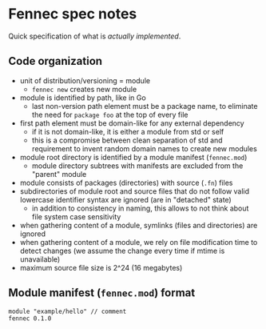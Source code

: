 # Fennec spec notes

Quick specification of what is *actually implemented*.

## Code organization

- unit of distribution/versioning = module
  - `fennec new` creates new module
- module is identified by path, like in Go
  - last non-version path element must be a package name,
    to eliminate the need for `package foo` at the top of every file
- first path element must be domain-like for any external dependency
  - if it is not domain-like, it is either a module from std or self
  - this is a compromise between clean separation of std
    and requirement to invent random domain names to create new modules
- module root directory is identified by a module manifest (`fennec.mod`)
  - module directory subtrees with manifests are excluded from the "parent" module
- module consists of packages (directories) with source (`.fn`) files
- subdirectories of module root and source files that do not follow
  valid lowercase identifier syntax are ignored (are in "detached" state)
  - in addition to consistency in naming, this allows to not think
    about file system case sensitivity
- when gathering content of a module, symlinks (files and directories) are ignored
- when gathering content of a module, we rely on file modification time
  to detect changes (we assume the change every time if mtime is unavailable)
- maximum source file size is 2^24 (16 megabytes)

## Module manifest (`fennec.mod`) format

```
module "example/hello" // comment
fennec 0.1.0
```
